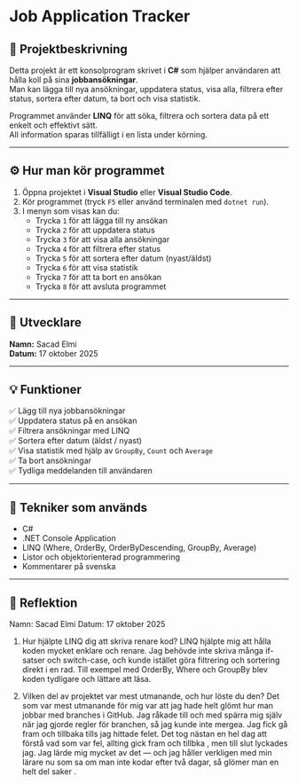 # Job Application Tracker

## 📘 Projektbeskrivning
Detta projekt är ett konsolprogram skrivet i **C#** som hjälper användaren att hålla koll på sina **jobbansökningar**.  
Man kan lägga till nya ansökningar, uppdatera status, visa alla, filtrera efter status, sortera efter datum, ta bort och visa statistik.  

Programmet använder **LINQ** för att söka, filtrera och sortera data på ett enkelt och effektivt sätt.  
All information sparas tillfälligt i en lista under körning.

---

## ⚙️ Hur man kör programmet

1. Öppna projektet i **Visual Studio** eller **Visual Studio Code**.  
2. Kör programmet (tryck `F5` eller använd terminalen med `dotnet run`).  
3. I menyn som visas kan du:
   - Trycka `1` för att lägga till ny ansökan  
   - Trycka `2` för att uppdatera status  
   - Trycka `3` för att visa alla ansökningar  
   - Trycka `4` för att filtrera efter status  
   - Trycka `5` för att sortera efter datum (nyast/äldst)  
   - Trycka `6` för att visa statistik  
   - Trycka `7` för att ta bort en ansökan  
   - Trycka `8` för att avsluta programmet  

---

## 👤 Utvecklare
**Namn:** Sacad Elmi  
**Datum:** 17 oktober 2025  

---

## 💡 Funktioner
✅ Lägg till nya jobbansökningar  
✅ Uppdatera status på en ansökan  
✅ Filtrera ansökningar med LINQ  
✅ Sortera efter datum (äldst / nyast)  
✅ Visa statistik med hjälp av `GroupBy`, `Count` och `Average`  
✅ Ta bort ansökningar  
✅ Tydliga meddelanden till användaren  

---

## 🧠 Tekniker som används
- C#  
- .NET Console Application  
- LINQ (Where, OrderBy, OrderByDescending, GroupBy, Average)  
- Listor och objektorienterad programmering  
- Kommentarer på  svenska  

---

## 📄 Reflektion

Namn: Sacad Elmi
Datum: 17 oktober 2025

1. Hur hjälpte LINQ dig att skriva renare kod?
LINQ hjälpte mig att hålla koden mycket enklare och renare. 
Jag behövde inte  skriva många if-satser och switch-case, och kunde istället göra filtrering och sortering direkt i en rad.
Till exempel med OrderBy, Where och GroupBy blev koden tydligare och lättare att läsa.

2. Vilken del av projektet var mest utmanande, och hur löste du den?
Det som var mest utmanande för mig var att jag hade helt glömt hur man jobbar med branches i GitHub.
Jag råkade till och med spärra mig själv när jag gjorde regler för branchen, så jag kunde inte mergea.
Jag fick gå fram och tillbaka tills jag hittade felet.
Det tog nästan en hel dag att förstå vad som var fel, allting gick fram och tillbka , men till slut lyckades jag.
Jag lärde mig mycket av det — och jag håller verkligen med min lärare nu som sa  om man inte kodar efter  två dagar, så glömer man en helt del saker . 
